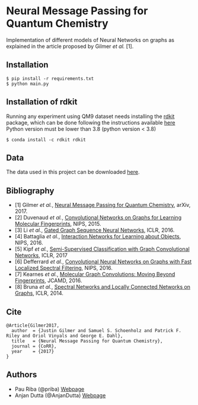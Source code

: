 # Neural Message Passing for Quantum Chemistry

Implementation of different models of Neural Networks on graphs as explained in the article proposed by Gilmer *et al.* [1].

## Installation

    $ pip install -r requirements.txt
    $ python main.py
    
## Installation of rdkit

Running any experiment using QM9 dataset needs installing the [rdkit](http://www.rdkit.org/) package, which can be done 
following the instructions available [here](http://www.rdkit.org/docs/Install.html)  
Python version must be lower than 3.8 (python version < 3.8)

    $ conda install -c rdkit rdkit

## Data

The data used in this project can be downloaded [here](https://github.com/priba/nmp_qc/tree/master/data).

## Bibliography

- [1] Gilmer *et al.*, [Neural Message Passing for Quantum Chemistry](https://arxiv.org/pdf/1704.01212.pdf), arXiv, 2017.
- [2] Duvenaud *et al.*, [Convolutional Networks on Graphs for Learning Molecular Fingerprints](https://arxiv.org/abs/1606.09375), NIPS, 2015.
- [3] Li *et al.*, [Gated Graph Sequence Neural Networks](https://arxiv.org/abs/1511.05493), ICLR, 2016. 
- [4] Battaglia *et al.*, [Interaction Networks for Learning about Objects](https://arxiv.org/abs/1612.00222), NIPS, 2016.
- [5] Kipf *et al.*, [Semi-Supervised Classification with Graph Convolutional Networks](https://arxiv.org/abs/1609.02907), ICLR, 2017
- [6] Defferrard *et al.*, [Convolutional Neural Networks on Graphs with Fast Localized Spectral Filtering](https://arxiv.org/abs/1606.09375), NIPS, 2016. 
- [7] Kearnes *et al.*, [Molecular Graph Convolutions: Moving Beyond Fingerprints](https://arxiv.org/abs/1603.00856), JCAMD, 2016. 
- [8] Bruna *et al.*, [Spectral Networks and Locally Connected Networks on Graphs](https://arxiv.org/abs/1312.6203), ICLR, 2014.
 
 ## Cite
 
```
@Article{Gilmer2017,
  author  = {Justin Gilmer and Samuel S. Schoenholz and Patrick F. Riley and Oriol Vinyals and George E. Dahl},
  title   = {Neural Message Passing for Quantum Chemistry},
  journal = {CoRR},
  year    = {2017}
}
```

## Authors

* Pau Riba (@priba) [Webpage](http://www.cvc.uab.es/people/priba/)
* Anjan Dutta (@AnjanDutta) [Webpage](https://sites.google.com/site/2adutta/)
